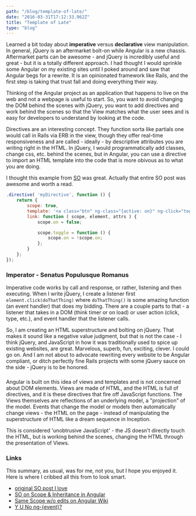 ```yaml
---
path: "/blog/template-of-late/"
date: "2016-03-31T17:12:33.962Z"
title: "Template of Late"
type: "blog"
---
```


Learned a bit today about **imperative** versus **declarative** view manipulation. In general, jQuery is an aftermarket bolt-on while Angular is a new chassis. Aftermarket parts can be awesome - and jQuery is incredibly useful and great - but it is a totally different approach. I had thought I would sprinkle some Angular on my existing sites until I poked around and saw that Angular begs for a rewrite. It is an opinionated framework like Rails, and the first step is taking that trust fall and doing everything their way.

Thinking of the Angular project as an application that happens to live on the web and not a webpage is useful to start. So, you want to avoid changing the DOM behind the scenes with jQuery, you want to add directives and work behind the scenes so that the View matches what the user sees and is easy for developers to understand by looking at the code.

Directives are an interesting concept. They function sorta like partials one would call in Rails via ERB in the view, though they offer real-time responsiveness and are called - ideally - by descriptive attributes you are writing right in the HTML. In jQuery, I would programmatically add classes, change css, etc. behind the scenes, but in Angular, you can use a directive to import an HTML template into the code that is more obivous as to what you are doing.

I thought this example from [SO](http://stackoverflow.com/questions/14994391/thinking-in-angularjs-if-i-have-a-jquery-background#answer-14994393) was great. Actually that entire SO post was awesome and worth a read.

```JavaScript
.directive( 'myDirective', function () {
    return {
        scope: true,
        template: '<a class="btn" ng-class="{active: on}" ng-click="toggle()">Toggle me!</a>',
        link: function ( scope, element, attrs ) {
            scope.on = false;

            scope.toggle = function () {
                scope.on = !scope.on;
            };
        }
    };
});
```

### Imperator - Senatus Populusque Romanus
Imperative code works by call and response, or rather, listening and then executing. When I write jQuery, I create a listener first `element.click(doThatThing)` where `doThatThing()` is some amazing function (an event handler) that does my bidding. There are a couple parts to that - a listener that takes in a DOM (think timer or on load) or user action (click, type, etc.), and event handler that the listener calls.

So, I am creating an HTML superstructure and bolting on jQuery. That makes it sound like a negative value judgment, but that is not the case - I think jQuery, and JavaScript in how it was traditionally used to spice up existing websites, are great. Marvelous, superb, fun, exciting, clever. I could go on. And I am not about to advocate rewriting every website to be Angular compliant, or ditch perfectly fine Rails projects with some jQuery sauce on the side - jQuery is to be honored.

###
Angular is built on this idea of views and templates and is not concerned about DOM elements. Views are made of HTML, and the HTML is full of directives, and it is these directives that fire off JavaScript functions. The Views themselves are reflections of an underlying model, a "projection" of the model. Events that change the model or models then automatically change views - the HTML on the page - instead of manipulating the superstructure of HTML like a dream sequence in Inception.

This is considered 'unobtrusive JavaScript' - the JS doesn't directly touch the HTML, but is working behind the scenes, changing the HTML through the presentation of Views.

### Links
This summary, as usual, was for me, not you, but I hope you enjoyed it. Here is where I cribbed all this from to look smart.

* [original SO post I love](http://stackoverflow.com/questions/14994391/thinking-in-angularjs-if-i-have-a-jquery-background#answer-14994393)
* [SO on Scope & Inheritance in Angular](http://stackoverflow.com/questions/14049480/what-are-the-nuances-of-scope-prototypal-prototypical-inheritance-in-angularjs)
* [Same Scope w/o edits on Angular Wiki](https://github.com/angular/angular.js/wiki/Understanding-Scopes)
* [Y U No ng-{event}?](http://stackoverflow.com/questions/14346073/angularjs-is-ng-click-a-good-practice-why-is-there-no-ng-event-in-angularj/14346528#14346528)
